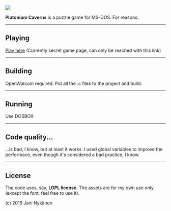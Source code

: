![](https://img.itch.zone/aW1nLzIxNzc4MzEucG5n/original/I3XtCM.png)

**Plutonium Caverns** is a puzzle game for MS-DOS. For reasons.

------

## Playing

[Play here](https://jani-nykanen.itch.io/plutonium-caverns?secret=MfrVdEN0ge3wRhvQt9So5OXWLR8)
(Currently secret game page, can only be reached with this link)

------

## Building

OpenWatcom required. Put all the .c files to the project and build.

------

## Running

Use DOSBOX

-------

## Code quality...


...is bad, I know, but at least it works. I used global variables to improve the performace, even though it's considered a bad practice, I know.


-------


## License

The code uses, say, **LGPL license**. The assets are for my own use only (except the font, feel free to use it).


(c) 2019 Jani Nykänen
